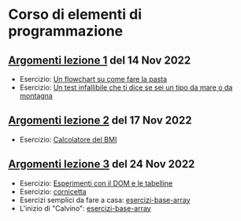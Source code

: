 # Corso di elementi di programmazione  

## [Argomenti lezione 1](1-intro-variabili-condizioni.md) del 14 Nov 2022  
- Esercizio: [Un flowchart su come fare la pasta](https://www.figma.com/file/k0M7EjNgv7DJxqu54JVWgg/Untitled?node-id=24%3A28)
- Esercizio: [Un test infallibile che ti dice se sei un tipo da mare o da montagna](https://github.com/lichfolky/elementi-js-2022/tree/main/test-mare-montagna/)
  
## [Argomenti lezione 2](2-logica-cicli.md) del 17 Nov 2022  
- Esercizio: [Calcolatore del BMI](https://github.com/lichfolky/elementi-js-2022/tree/main/bmi-calc/)

## [Argomenti lezione 3](3-arrays.md) del 24 Nov 2022   
- Esercizio: [Esperimenti con il DOM e le tabelline](https://github.com/lichfolky/elementi-js-2022/tree/main/lista-spesa-tabelline/)  
- Esercizio: [cornicetta](https://github.com/lichfolky/elementi-js-2022/tree/main/cornicetta/)
- Esercizi semplici da fare a casa: [esercizi-base-array](https://github.com/lichfolky/elementi-js-2022/tree/main/esercizi-base-array/)
- L'inizio di "Calvino": [esercizi-base-array](https://github.com/lichfolky/elementi-js-2022/tree/main/esercizi-base-array/)
